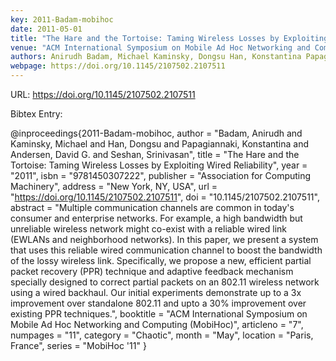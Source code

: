 ```yaml
---
key: 2011-Badam-mobihoc
date: 2011-05-01
title: "The Hare and the Tortoise: Taming Wireless Losses by Exploiting Wired Reliability"
venue: "ACM International Symposium on Mobile Ad Hoc Networking and Computing (MobiHoc)"
authors: Anirudh Badam, Michael Kaminsky, Dongsu Han, Konstantina Papagiannaki, David G. Andersen and Srinivasan Seshan
webpage: https://doi.org/10.1145/2107502.2107511
---
```


URL: https://doi.org/10.1145/2107502.2107511

Bibtex Entry:

@inproceedings{2011-Badam-mobihoc,
    author = "Badam, Anirudh and Kaminsky, Michael and Han, Dongsu and Papagiannaki, Konstantina and Andersen, David G. and Seshan, Srinivasan",
    title = "The Hare and the Tortoise: Taming Wireless Losses by Exploiting Wired Reliability",
    year = "2011",
    isbn = "9781450307222",
    publisher = "Association for Computing Machinery",
    address = "New York, NY, USA",
    url = "https://doi.org/10.1145/2107502.2107511",
    doi = "10.1145/2107502.2107511",
    abstract = "Multiple communication channels are common in today's consumer and enterprise networks. For example, a high bandwidth but unreliable wireless network might co-exist with a reliable wired link (EWLANs and neighborhood networks). In this paper, we present a system that uses this reliable wired communication channel to boost the bandwidth of the lossy wireless link. Specifically, we propose a new, efficient partial packet recovery (PPR) technique and adaptive feedback mechanism specially designed to correct partial packets on an 802.11 wireless network using a wired backhaul. Our initial experiments demonstrate up to a 3x improvement over standalone 802.11 and upto a 30\% improvement over existing PPR techniques.",
    booktitle = "ACM International Symposium on Mobile Ad Hoc Networking and Computing (MobiHoc)",
    articleno = "7",
    numpages = "11",
    category = "Chaotic",
    month = "May",
    location = "Paris, France",
    series = "MobiHoc '11"
}

